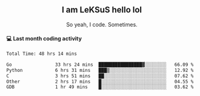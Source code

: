 <h2 align="center">I am LeKSuS hello lol</h2>
<p align="center">So yeah, I code. Sometimes.</p>

#### :computer: Last month coding activity
<!--START_SECTION:waka-->

```txt
Total Time: 48 hrs 14 mins

Go                33 hrs 24 mins  ████████████████▓░░░░░░░░   66.09 %
Python            6 hrs 31 mins   ███▒░░░░░░░░░░░░░░░░░░░░░   12.92 %
C                 3 hrs 51 mins   ██░░░░░░░░░░░░░░░░░░░░░░░   07.62 %
Other             2 hrs 17 mins   █░░░░░░░░░░░░░░░░░░░░░░░░   04.55 %
GDB               1 hr 49 mins    █░░░░░░░░░░░░░░░░░░░░░░░░   03.62 %
```

<!--END_SECTION:waka-->

